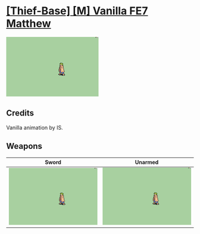# [\[Thief-Base\] \[M\] Vanilla FE7 Matthew](./%5BThief-Base%5D%20%5BM%5D%20Vanilla%20FE7%20Matthew)

<img src="./1.%20Sword/Sword_000.png" alt="[Thief-Base] [M] Vanilla FE7 Matthew standing" />

## Credits

Vanilla animation by IS.

## Weapons


|Sword |Unarmed |
|  :---: | :---: |
| <img alt="Sword animation" src="./1.%20Sword/Sword.gif" /> | <img alt="Unarmed animation" src="./8.%20Unarmed/Unarmed.gif" /> |
